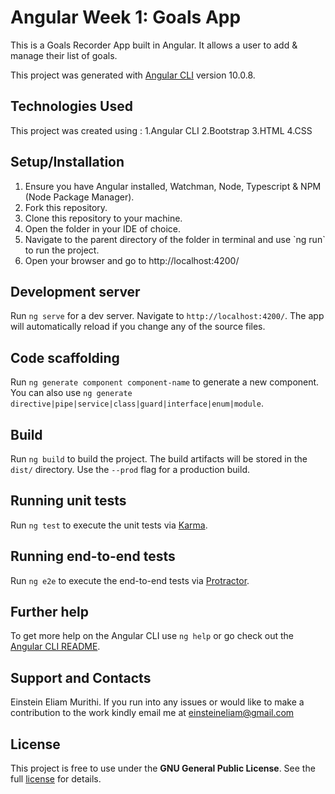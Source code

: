 # Angular Week 1: Goals App

This is a Goals Recorder App built in Angular. It allows a user to add & manage their list of goals. 

This project was generated with [Angular CLI](https://github.com/angular/angular-cli) version 10.0.8.

## Technologies Used

This project was created using :
    1.Angular CLI
    2.Bootstrap
    3.HTML
    4.CSS

## Setup/Installation
<ol>
    <li>Ensure you have Angular installed, Watchman, Node, Typescript & NPM (Node Package Manager).</li>
    <li>Fork this repository.</li>
    <li>Clone this repository to your machine.</li>
    <li>Open the folder in your IDE of choice.</li>
    <li>Navigate to the parent directory of the folder in terminal and use `ng run` to run the project.</li>
    <li>Open your browser and go to http://localhost:4200/</li>
</ol>

## Development server

Run `ng serve` for a dev server. Navigate to `http://localhost:4200/`. The app will automatically reload if you change any of the source files.

## Code scaffolding

Run `ng generate component component-name` to generate a new component. You can also use `ng generate directive|pipe|service|class|guard|interface|enum|module`.

## Build

Run `ng build` to build the project. The build artifacts will be stored in the `dist/` directory. Use the `--prod` flag for a production build.

## Running unit tests

Run `ng test` to execute the unit tests via [Karma](https://karma-runner.github.io).

## Running end-to-end tests

Run `ng e2e` to execute the end-to-end tests via [Protractor](http://www.protractortest.org/).

## Further help

To get more help on the Angular CLI use `ng help` or go check out the [Angular CLI README](https://github.com/angular/angular-cli/blob/master/README.md).

## Support and Contacts

Einstein Eliam Murithi.
If you run into any issues or would like to make a contribution to the work kindly email me at <a href="einsteineliam@gmail.com" target="_blank"> einsteineliam@gmail.com </a>

## License

This project is free to use under the <b>GNU General Public License</b>. See the full <a href="https://choosealicense.com/licenses/gpl-3.0/" target="_blank">license</a> for details.
